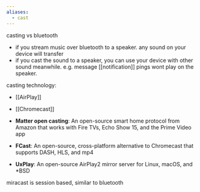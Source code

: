```yaml
---
aliases:
  - cast
---
```



casting vs bluetooth
- if you stream music over bluetooth to a speaker. any sound on your device will transfer
- if you cast the sound to a speaker, you can use your device with other sound meanwhile. e.g. message [[notification]] pings wont play on the speaker.

casting technology:
- [[AirPlay]]
- [[Chromecast]]

- **Matter open casting**: An open-source smart home protocol from Amazon that works with Fire TVs, Echo Show 15, and the Prime Video app 
- **FCast**: An open-source, cross-platform alternative to Chromecast that supports DASH, HLS, and mp4 
- **UxPlay**: An open-source AirPlay2 mirror server for Linux, macOS, and *BSD

miracast is session based, similar to bluetooth